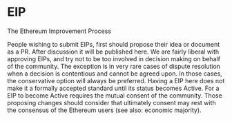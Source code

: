 # EIP
The Ethereum Improvement Process

People wishing to submit EIPs, first should propose their idea or document as a PR. After discussion it will be published here.
We are fairly liberal with approving EIPs, and try not to be too involved in decision making on behalf of the community. The exception is in very rare cases of dispute resolution when a decision is contentious and cannot be agreed upon. In those cases, the conservative option will always be preferred.
Having a EIP here does not make it a formally accepted standard until its status becomes Active. For a EIP to become Active requires the mutual consent of the community.
Those proposing changes should consider that ultimately consent may rest with the consensus of the Ethereum users (see also: economic majority).

